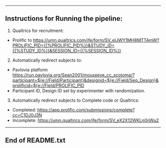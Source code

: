 ---------------------------------------------------------------
Instructions for Running the pipeline:
---------------------------------------------------------------


1. Qualtrics for recruitment:
- Prolific to 
https://umn.qualtrics.com/jfe/form/SV_elJWY1MH8MTTAmW?PROLIFIC_PID={{%PROLIFIC_PID%}}&STUDY_ID={{%STUDY_ID%}}&SESSION_ID={{%SESSION_ID%}}


2. Automatically redirect subjects to:
- Pavlovia platform
https://run.pavlovia.org/Sean2001/mouseeye_cc_scotoma/?participant=${e://Field/Participant}&designid=${e://Field/Seq_Design}&prolificid=${e://Field/PROLIFIC_PID
- Participant ID, Design ID set by experimenter with randomization.


3. Automatically redirect subjects to Complete code or Qualtrics:
- Completed: https://app.prolific.com/submissions/complete?cc=C1DJ0J3N
- Incomplete: https://umn.qualtrics.com/jfe/form/SV_eX2X12WKLn0nWu2


---------------------------------------------------------------
End of README.txt
---------------------------------------------------------------
